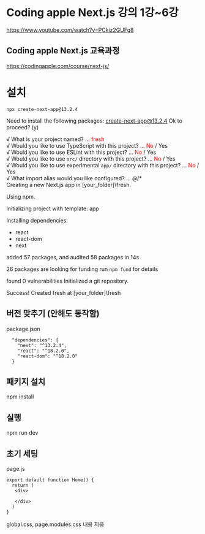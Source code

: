 # Coding apple Next.js 강의 1강~6강

https://www.youtube.com/watch?v=PCkiz2GUFg8


## Coding apple Next.js 교육과정

https://codingapple.com/course/next-js/


# 설치

```
npx create-next-app@13.2.4
```

Need to install the following packages:
create-next-app@13.2.4
Ok to proceed? (y)

√ What is your project named? ... <span style="color:red">fresh</span>  
√ Would you like to use TypeScript with this project? ... <span style="color:red">No</span> / Yes  
√ Would you like to use ESLint with this project? ... <span style="color:red">No</span> / Yes  
√ Would you like to use `src/` directory with this project? ... <span style="color:red">No</span> / Yes  
√ Would you like to use experimental `app/` directory with this project? ... <span style="color:red">No</span> / Yes  
√ What import alias would you like configured? ... @/*  
Creating a new Next.js app in [your_folder]\fresh.

Using npm.

Initializing project with template: app


Installing dependencies:
- react
- react-dom
- next


added 57 packages, and audited 58 packages in 14s

26 packages are looking for funding
  run `npm fund` for details

found 0 vulnerabilities
Initialized a git repository.

Success! Created fresh at [your_folder]\fresh


## 버전 맞추기 (안해도 동작함)

package.json

```
  "dependencies": {  
    "next": "^13.2.4",  
    "react": "^18.2.0",  
    "react-dom": "^18.2.0"  
  }
```

## 패키지 설치
npm install

## 실행
npm run dev

## 초기 세팅

page.js

```
export default function Home() {
  return (
   <div>
    
   </div>
  )
}
```

global.css, page.modules.css 내용 지움
